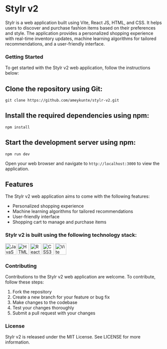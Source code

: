 # Stylr v2
Stylr is a web application built using Vite, React JS, HTML, and CSS. It helps users to discover and purchase fashion items based on their preferences and style. The application provides a personalized shopping experience with real-time inventory updates, machine learning algorithms for tailored recommendations, and a user-friendly interface.

### Getting Started
To get started with the Stylr v2 web application, follow the instructions below:

## Clone the repository using Git:

```git clone https://github.com/ameykunte/stylr-v2.git```

## Install the required dependencies using npm:

```npm install```

## Start the development server using npm:

```npm run dev```

Open your web browser and navigate to 
```http://localhost:3000``` to view the application.

## Features
The Stylr v2 web application aims to come with the following features:
<ul>
<li>Personalized shopping experience
<li>Machine learning algorithms for tailored recommendations
<li>User-friendly interface
<li>Shopping cart to manage and purchase items
</ul>

### Stylr v2 is built using the following technology stack:
<a href="https://developer.mozilla.org/en-US/docs/Web/JavaScript" target="_blank" rel="noreferrer"><img src="https://raw.githubusercontent.com/danielcranney/readme-generator/main/public/icons/skills/javascript-colored.svg" width="36" height="36" alt="JavaScript" /></a>
<a href="https://developer.mozilla.org/en-US/docs/Glossary/HTML5" target="_blank" rel="noreferrer"><img src="https://raw.githubusercontent.com/danielcranney/readme-generator/main/public/icons/skills/html5-colored.svg" width="36" height="36" alt="HTML5" /></a>
<a href="https://reactjs.org/" target="_blank" rel="noreferrer"><img src="https://raw.githubusercontent.com/danielcranney/readme-generator/main/public/icons/skills/react-colored.svg" width="36" height="36" alt="React" /></a>
<a href="https://www.w3.org/TR/CSS/#css" target="_blank" rel="noreferrer"><img src="https://raw.githubusercontent.com/danielcranney/readme-generator/main/public/icons/skills/css3-colored.svg" width="36" height="36" alt="CSS3" /></a>
<a href="https://vitejs.dev/" target="_blank" rel="noreferrer"><img src="https://raw.githubusercontent.com/danielcranney/readme-generator/main/public/icons/skills/vite-colored.svg" width="36" height="36" alt="Vite" /></a>
### Contributing
Contributions to the Stylr v2 web application are welcome. To contribute, follow these steps:
<ol>
<li>Fork the repository
<li>Create a new branch for your feature or bug fix
<li>Make changes to the codebase
<li>Test your changes thoroughly
<li>Submit a pull request with your changes
</ol>

### License
Stylr v2 is released under the MIT License. See LICENSE for more information.
